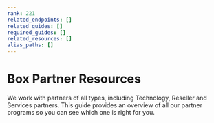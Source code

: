```yaml
---
rank: 221
related_endpoints: []
related_guides: []
required_guides: []
related_resources: []
alias_paths: []
---
```


# Box Partner Resources

We work with partners of all types, including Technology, Reseller and Services
partners. This guide provides an overview of all our partner programs so you
can see which one is right for you.
<!-- INSERT MORE HERE

Overview docs - none of this is in the site
Potential items to bring over to guides
- Box Partners Program Guide: https://support.box.com/hc/en-us/articles/360053132453-Welcome-and-Overview
- Getting started as a partner : https://support.box.com/hc/en-us/articles/360052362034-Getting-Started-as-a-Box-Technology-Partner
- Getting started as a Box services partner : https://support.box.com/hc/en-us/articles/360053136873-Getting-Started-as-a-Box-Services-Partner
- Cloud Content Management Overview: https://support.box.com/hc/en-us/articles/360052362334-Enable-Your-Teams-on-Box

Integrating with Box - most of this is in the site somewhere and just needs linked to. 
1. Create a dev account or sandbox - page needs an alert saying dev accounts are turned off
2. Application Types - recommend custom app/web app pieces 
3. Authentication Types - recommend oauth auth type
4. User Types
5. Application Scopes
6. Create first application - take pieces that discuss oauth recommendations and making sure contact info is correct
7. Make first API call 
8. Publish application 

Marketing and Sales Enablement
bring in document on https://support.box.com/hc/en-us/articles/360052362674-Box-Branding-101-Guidelines-and-Assets to https://developer.box.com/guides/getting-started/branding-guidelines/

enable box sales team - https://support.box.com/hc/en-us/articles/360053137093-Enable-the-Box-Sales-Team

implementation guide - broken box note - https://support.box.com/hc/en-us/articles/360052362954-Creating-an-Implementation-Guide

Box partner marketing guidelines - https://support.box.com/hc/en-us/articles/360052362994-Campaigns-Webinars-and-Events-Partner-Marketing-Guidelines

Enhancing Integration - describe various pieces but just link to existing information. With exception of Shield. 
Shield - we have like nothing - https://support.box.com/hc/en-us/articles/8391620376723-Integrating-with-Box-Shield
Sign - We have enough sign information
Skills - We have enough skills information
Metadata - We have enough on metadata 
Event Stream - We have enough on Event Stream
Utilizing File Requests - We have enough on File Request -->